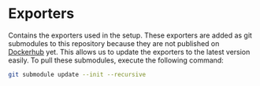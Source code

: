 # Exporters

Contains the exporters used in the setup. These exporters are added as git submodules to this repository because they are not published on [Dockerhub](https://hub.docker.com/) yet. This allows us to update the exporters to the latest version easily. To pull these submodules, execute the following command:

```bash
git submodule update --init --recursive
```
